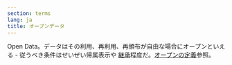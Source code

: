 ```yaml
---
section: terms
lang: ja
title: オープンデータ
---
```


Open Data。データはその利用、再利用、再頒布が自由な場合にオープンといえる - 従うべき条件はせいぜい帰属表示や [継承](/glossary/ja/terms/share-alike-license)程度だ。[オープンの定義](/glossary/ja/terms/open-definition/)参照。
